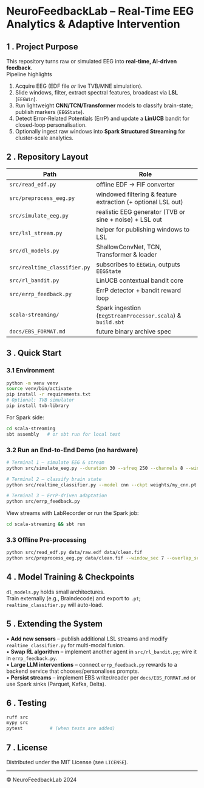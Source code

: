 # NeuroFeedbackLab – Real-Time EEG Analytics & Adaptive Intervention

## 1 . Project Purpose
This repository turns raw or simulated EEG into **real-time, AI-driven feedback**.  
Pipeline highlights  
1. Acquire EEG (EDF file _or_ live TVB/MNE simulation).  
2. Slide windows, filter, extract spectral features, broadcast via **LSL** (`EEGWin`).  
3. Run lightweight **CNN/TCN/Transformer** models to classify brain-state; publish markers (`EEGState`).  
4. Detect Error-Related Potentials (ErrP) and update a **LinUCB** bandit for closed-loop personalisation.  
5. Optionally ingest raw windows into **Spark Structured Streaming** for cluster-scale analytics.  

## 2 . Repository Layout
| Path | Role |
|------|------|
| `src/read_edf.py` | offline EDF → FIF converter |
| `src/preprocess_eeg.py` | windowed filtering & feature extraction (+ optional LSL out) |
| `src/simulate_eeg.py` | realistic EEG generator (TVB or sine + noise) + LSL out |
| `src/lsl_stream.py` | helper for publishing windows to LSL |
| `src/dl_models.py` | ShallowConvNet, TCN, Transformer & loader |
| `src/realtime_classifier.py` | subscribes to `EEGWin`, outputs `EEGState` |
| `src/rl_bandit.py` | LinUCB contextual bandit core |
| `src/errp_feedback.py` | ErrP detector + bandit reward loop |
| `scala-streaming/` | Spark ingestion (`EegStreamProcessor.scala`) & `build.sbt` |
| `docs/EBS_FORMAT.md` | future binary archive spec |

## 3 . Quick Start
### 3.1 Environment
```bash
python -m venv venv
source venv/bin/activate
pip install -r requirements.txt
# Optional: TVB simulator
pip install tvb-library
```
For Spark side:  
```bash
cd scala-streaming
sbt assembly   # or sbt run for local test
```

### 3.2 Run an End-to-End Demo (no hardware)
```bash
# Terminal 1 – simulate EEG & stream
python src/simulate_eeg.py --duration 30 --sfreq 250 --channels 8 --window 7

# Terminal 2 – classify brain state
python src/realtime_classifier.py --model cnn --ckpt weights/my_cnn.pt --n_classes 4

# Terminal 3 – ErrP-driven adaptation
python src/errp_feedback.py
```
View streams with LabRecorder or run the Spark job:
```bash
cd scala-streaming && sbt run
```

### 3.3 Offline Pre-processing
```bash
python src/read_edf.py data/raw.edf data/clean.fif
python src/preprocess_eeg.py data/clean.fif --window_sec 7 --overlap_sec 2 --stream_lsl
```

## 4 . Model Training & Checkpoints
`dl_models.py` holds small architectures.  
Train externally (e.g., Braindecode) and export to `.pt`; `realtime_classifier.py` will auto-load.

## 5 . Extending the System
• **Add new sensors** – publish additional LSL streams and modify `realtime_classifier.py` for multi-modal fusion.  
• **Swap RL algorithm** – implement another agent in `src/rl_bandit.py`; wire it in `errp_feedback.py`.  
• **Large LLM interventions** – connect `errp_feedback.py` rewards to a backend service that chooses/personalises prompts.  
• **Persist streams** – implement EBS writer/reader per `docs/EBS_FORMAT.md` or use Spark sinks (Parquet, Kafka, Delta).  

## 6 . Testing
```bash
ruff src
mypy src
pytest          # (when tests are added)
```

## 7 . License
Distributed under the MIT License (see `LICENSE`).

---
© NeuroFeedbackLab 2024
